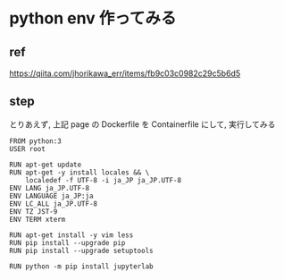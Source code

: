 
# python env 作ってみる


## ref

https://qiita.com/jhorikawa_err/items/fb9c03c0982c29c5b6d5


## step

とりあえず, 上記 page の Dockerfile を Containerfile にして, 実行してみる

```
FROM python:3
USER root

RUN apt-get update
RUN apt-get -y install locales && \
    localedef -f UTF-8 -i ja_JP ja_JP.UTF-8
ENV LANG ja_JP.UTF-8
ENV LANGUAGE ja_JP:ja
ENV LC_ALL ja_JP.UTF-8
ENV TZ JST-9
ENV TERM xterm

RUN apt-get install -y vim less
RUN pip install --upgrade pip
RUN pip install --upgrade setuptools

RUN python -m pip install jupyterlab

```




